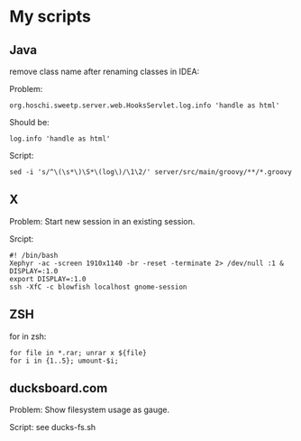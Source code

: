 My scripts
==========

Java
----

remove class name after renaming classes in IDEA:

Problem:

	org.hoschi.sweetp.server.web.HooksServlet.log.info 'handle as html'

Should be:

	log.info 'handle as html'

Script:

	sed -i 's/^\(\s*\)\S*\(log\)/\1\2/' server/src/main/groovy/**/*.groovy


X
-

Problem:
Start new session in an existing session.

Srcipt:

	#! /bin/bash
	Xephyr -ac -screen 1910x1140 -br -reset -terminate 2> /dev/null :1 &
	DISPLAY=:1.0
	export DISPLAY=:1.0
	ssh -XfC -c blowfish localhost gnome-session

ZSH
---

for in zsh:

	for file in *.rar; unrar x ${file}
	for i in {1..5}; umount-$i;

ducksboard.com
--------------

Problem:
Show filesystem usage as gauge.

Script:
see ducks-fs.sh
